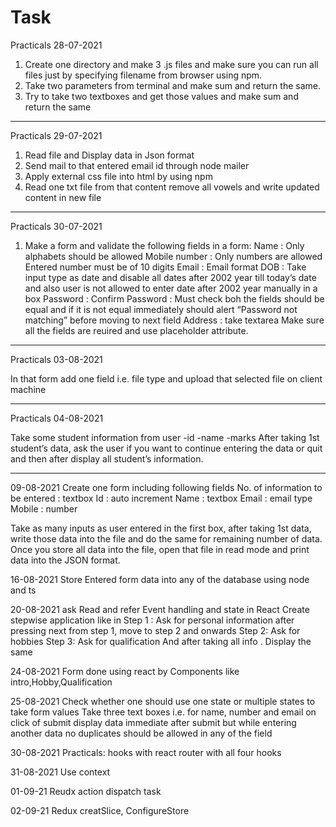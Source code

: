 # Task
Practicals 28-07-2021
1) Create one directory and make 3 .js files and make sure you can run all files just by specifying filename from browser using npm.
2) Take two parameters from terminal and make sum and return the same.
3) Try to take two textboxes and get those values and make sum and return the same

-----------------------------------------------------------------------------------------------------------------------------------------------------------------
Practicals 29-07-2021
1) Read file and Display data in Json format
2) Send mail to that entered email id through node mailer
3) Apply external css file into html by using npm
5) Read one txt file from that content remove all vowels and write updated content in new file

------------------------------------------------------------------------------------------------------------------------------------------------------------------
Practicals 30-07-2021

1)  Make a form and validate the following fields in a form:
    Name : Only alphabets should be allowed
    Mobile number : Only numbers are allowed Entered number must be of 10 digits
    Email : Email format
    DOB : Take input type as date and disable all dates after 2002 year till today’s date and also user is not allowed to enter date after 2002 year manually in a box
    Password :
    Confirm Password : Must check boh the fields should be equal and if it is not equal immediately should alert “Password not matching” before moving to next field
    Address : take textarea
    Make sure all the fields are reuired and use placeholder attribute.

-----------------------------------------------------------------------------------------------------------------------------------------------------------------
Practicals 03-08-2021
    
In that form add one field i.e. file type and upload that selected file on client machine

-----------------------------------------------------------------------------------------------------------------------------------------------------------------
Practicals 04-08-2021 

Take some student information from user -id -name -marks After taking 1st student’s data, ask the user if you want to continue entering the data or quit and then after display all student’s information.

-----------------------------------------------------------------------------------------------------------------------------------------------------------------
09-08-2021 Create one form including following fields No. of information to be entered : textbox Id : auto increment Name : textbox Email : email type Mobile : number

Take as many inputs as user entered in the first box, after taking 1st data, write those data into the file and do the same for remaining number of data. Once you store all data into the file, open that file in read mode and print data into the JSON format.

16-08-2021 Store Entered form data into any of the database using node and ts

20-08-2021 ask Read and refer Event handling and state in React Create stepwise application like in Step 1 : Ask for personal information after pressing next from step 1, move to step 2 and onwards Step 2: Ask for hobbies Step 3: Ask for qualification And after taking all info . Display the same

24-08-2021 Form done using react by Components like intro,Hobby,Qualification

25-08-2021 Check whether one should use one state or multiple states to take form values Take three text boxes i.e. for name, number and email on click of submit display data immediate after submit but while entering another data no duplicates should be allowed in any of the field

30-08-2021 Practicals: hooks with react router with all four hooks 

31-08-2021 Use context 

01-09-21 Reudx action dispatch task

02-09-21 Redux creatSlice, ConfigureStore 
